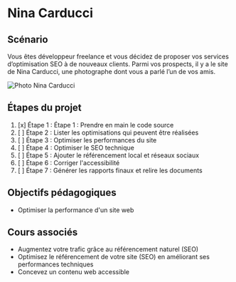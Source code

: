 
# Nina Carducci


## Scénario

Vous êtes développeur freelance et vous décidez de proposer vos services d’optimisation SEO à de nouveaux clients. Parmi vos prospects, il y a le site de Nina Carducci, une photographe dont vous a parlé l’un de vos amis.

![Photo Nina Carducci](https://ninacarducci.github.io/assets/images/nina.png)


## Étapes du projet

1. [x] Étape 1 : Étape 1 : Prendre en main le code source
2. [ ] Étape 2 : Lister les optimisations qui peuvent être réalisées
3. [ ] Étape 3 : Optimiser les performances du site
4. [ ] Étape 4 : Optimiser le SEO technique
5. [ ] Étape 5 : Ajouter le référencement local et réseaux sociaux
6. [ ] Étape 6 : Corriger l'accessibilité
7. [ ] Étape 7 : Générer les rapports finaux et relire les documents


## Objectifs pédagogiques

- Optimiser la performance d'un site web


## Cours associés

- Augmentez votre trafic grâce au référencement naturel (SEO)
- Optimisez le référencement de votre site (SEO) en améliorant ses performances techniques
- Concevez un contenu web accessible